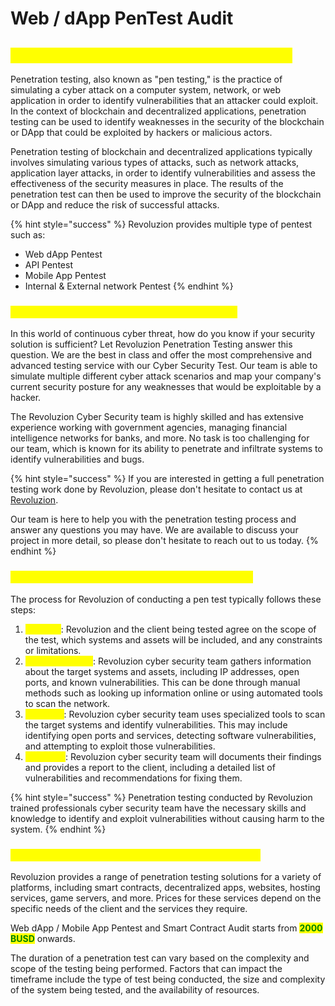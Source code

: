 # Web / dApp PenTest Audit

## <mark style="color:yellow;">Revoluzion Penetration Testing Assessment</mark>

Penetration testing, also known as "pen testing," is the practice of simulating a cyber attack on a computer system, network, or web application in order to identify vulnerabilities that an attacker could exploit. In the context of blockchain and decentralized applications, penetration testing can be used to identify weaknesses in the security of the blockchain or DApp that could be exploited by hackers or malicious actors.

Penetration testing of blockchain and decentralized applications typically involves simulating various types of attacks, such as network attacks, application layer attacks, in order to identify vulnerabilities and assess the effectiveness of the security measures in place. The results of the penetration test can then be used to improve the security of the blockchain or DApp and reduce the risk of successful attacks.

{% hint style="success" %}
Revoluzion provides multiple type of pentest such as:

* Web dApp Pentest
* API Pentest
* Mobile App Pentest
* Internal & External network Pentest
{% endhint %}

### <mark style="color:yellow;">Why Choose Revoluzion Penetration Testing?</mark>

In this world of continuous cyber threat, how do you know if your security solution is sufficient? Let Revoluzion Penetration Testing answer this question. We are the best in class and offer the most comprehensive and advanced testing service with our Cyber Security Test. Our team is able to simulate multiple different cyber attack scenarios and map your company's current security posture for any weaknesses that would be exploitable by a hacker.

The Revoluzion Cyber Security team is highly skilled and has extensive experience working with government agencies, managing financial intelligence networks for banks, and more. No task is too challenging for our team, which is known for its ability to penetrate and infiltrate systems to identify vulnerabilities and bugs.

{% hint style="success" %}
If you are interested in getting a full penetration testing work done by Revoluzion, please don't hesitate to contact us at [Revoluzion](https://t.me/revoluziontoken).&#x20;

Our team is here to help you with the penetration testing process and answer any questions you may have. We are available to discuss your project in more detail, so please don't hesitate to reach out to us today.
{% endhint %}

### <mark style="color:yellow;">How Does Revoluzion Penetration Testing Work?</mark>

The process for Revoluzion of conducting a pen test typically follows these steps:

1. <mark style="color:yellow;">Planning</mark>: Revoluzion and the client being tested agree on the scope of the test, which systems and assets will be included, and any constraints or limitations.
2. <mark style="color:yellow;">Reconnaissance</mark>: Revoluzion cyber security team gathers information about the target systems and assets, including IP addresses, open ports, and known vulnerabilities. This can be done through manual methods such as looking up information online or using automated tools to scan the network.
3. <mark style="color:yellow;">Scanning</mark>: Revoluzion cyber security team uses specialized tools to scan the target systems and identify vulnerabilities. This may include identifying open ports and services, detecting software vulnerabilities, and attempting to exploit those vulnerabilities.
4. <mark style="color:yellow;">Reporting</mark>: Revoluzion cyber security team will documents their findings and provides a report to the client, including a detailed list of vulnerabilities and recommendations for fixing them.

{% hint style="success" %}
Penetration testing conducted by Revoluzion trained professionals cyber security team have the necessary skills and knowledge to identify and exploit vulnerabilities without causing harm to the system.
{% endhint %}

### <mark style="color:yellow;">Revoluzion Penetration Testing Rate & Time Frame</mark>

Revoluzion provides a range of penetration testing solutions for a variety of platforms, including smart contracts, decentralized apps, websites, hosting services, game servers, and more. Prices for these services depend on the specific needs of the client and the services they require.

Web dApp / Mobile App Pentest and Smart Contract Audit starts from <mark style="color:green;">**2000 BUSD**</mark> onwards.&#x20;

The duration of a penetration test can vary based on the complexity and scope of the testing being performed. Factors that can impact the timeframe include the type of test being conducted, the size and complexity of the system being tested, and the availability of resources.
